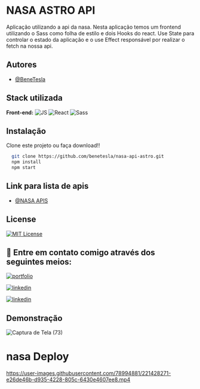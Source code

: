 # NASA ASTRO API
Aplicação utilizando a api da nasa.
Nesta aplicação temos um frontend utilizando o Sass como folha de estilo e dois Hooks do react.
Use State para controlar o estado da aplicação e o use Effect responsável por realizar o fetch na nossa api.


## Autores

- [@BeneTesla](https://github.com/benetesla)


## Stack utilizada

**Front-end:**
![JS](https://img.shields.io/badge/JavaScript-323330?style=for-the-badge&logo=javascript&logoColor=F7DF1E)
![React](https://img.shields.io/badge/React-20232A?style=for-the-badge&logo=react&logoColor=61DAFB)
![Sass](https://img.shields.io/badge/Sass-CC6699?style=for-the-badge&logo=sass&logoColor=white)

## Instalação

Clone este projeto ou faça download!!

```bash
  git clone https://github.com/benetesla/nasa-api-astro.git
  npm install
  npm start
```
 ## Link para  lista de apis

- [@NASA APIS](https://api.nasa.gov/)

## License

[![MIT License](https://img.shields.io/badge/License-MIT-green.svg)](https://choosealicense.com/licenses/mit/)


## 🔗 Entre em contato comigo através dos seguintes meios:

[![portfolio](https://img.shields.io/badge/my_portfolio-000?style=for-the-badge&logo=ko-fi&logoColor=white)](https://bene-teslav1.vercel.app/)

[![linkedin](https://img.shields.io/badge/linkedin-0A66C2?style=for-the-badge&logo=linkedin&logoColor=white)](https://www.linkedin.com/in/bene-tesla/)

[![linkedin](https://img.shields.io/badge/Instagram-E4405F?style=for-the-badge&logo=instagram&logoColor=white)](https://www.instagram.com/bene_tesla/)



## Demonstração
![Captura de Tela (73)](https://user-images.githubusercontent.com/78994881/221427450-8c74ef0d-e51f-428d-818e-d691deaa88e4.png)


 # nasa Deploy 

https://user-images.githubusercontent.com/78994881/221428271-e26de46b-d935-4228-805c-6430e4607ee8.mp4


